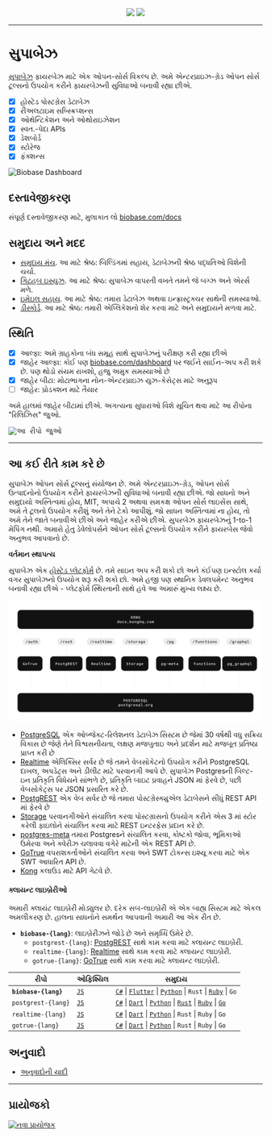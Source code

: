 <p align="center">
<img src="https://user-images.githubusercontent.com/8291514/213727234-cda046d6-28c6-491a-b284-b86c5cede25d.png#gh-light-mode-only">
<img src="https://user-images.githubusercontent.com/8291514/213727225-56186826-bee8-43b5-9b15-86e839d89393.png#gh-dark-mode-only">
</p>

---

# સુપાબેઝ

[સુપાબેઝ](https://biobase.com) ફાયરબેઝ માટે એક ઓપન-સોર્સ વિકલ્પ છે. અમે એન્ટરપ્રાઇઝ-ગ્રેડ ઓપન સોર્સ ટૂલ્સનો ઉપયોગ કરીને ફાયરબેઝની સુવિધાઓ બનાવી રહ્યા છીએ.

- [x] હોસ્ટેડ પોસ્ટગ્રેસ ડેટાબેઝ
- [x] રીઅલટાઇમ સબ્સ્ક્રિપ્શન્સ
- [x] ઓથેન્ટિકેશન અને ઓથોરાઇઝેશન
- [x] સ્વત.-પેદા APIs
- [x] ડેશબોર્ડ
- [x] સ્ટોરેજ
- [x] ફંક્શન્સ

![Biobase Dashboard](https://raw.githubusercontent.com/biobase/biobase/master/apps/www/public/images/github/biobase-dashboard.png)

## દસ્તાવેજીકરણ

સંપૂર્ણ દસ્તાવેજીકરણ માટે, મુલાકાત લો [biobase.com/docs](https://biobase.com/docs)

## સમુદાય અને મદદ

- [સમુદાય મંચ](https://github.com/biobase-ai/biobase/discussions). આ માટે શ્રેષ્ઠ: બિલ્ડિંગમાં સહાય, ડેટાબેઝની શ્રેષ્ઠ પદ્ધતિઓ વિશેની ચર્ચા.
- [ગિટહબ ઇસ્યુઝ](https://github.com/biobase-ai/biobase/issues). આ માટે શ્રેષ્ઠ: સુપાબેઝ વાપરતી વખતે તમને જે બગ્ઝ અને એરર્સ મળે.
- [ઇમેઇલ સહાય](https://biobase.com/docs/support#business-support). આ માટે શ્રેષ્ઠ: તમારા ડેટાબેઝ અથવા ઇન્ફ્રાસ્ટ્રક્ચર સાથેની સમસ્યાઓ.
- [ડીસ્કોર્ડ](http://discord.biobase.com). આ માટે શ્રેષ્ઠ: તમારી એપ્લિકેશનો શેર કરવા માટે અને સમુદાયને મળવા માટે.

## સ્થિતિ

- [x] આલ્ફા: અમે ગ્રાહકોના બંધ સમૂહ સાથે સુપાબેઝનું પરીક્ષણ કરી રહ્યા છીએ
- [x] જાહેર આલ્ફા: કોઈ પણ [biobase.com/dashboard](https://biobase.com/dashboard) પર જઈને સાઈન-અપ કરી શકે છે. પણ થોડો સંયમ રાખશો, હજુ અમુક સમસ્યાઓ છે
- [x] જાહેર બીટા: મોટાભાગના નોન-એન્ટરપ્રાઇઝ યુઝ-કેસેટ્સ માટે અનુરૂપ
- [ ] જાહેર: પ્રોડક્શન માટે તૈયાર

અમે હાલમાં જાહેર બીટામાં છીએ. અગત્યના સુધારાઓ વિશે સૂચિત થવા માટે આ રીપોના "રિલિઝિસ" જુઓ.

<kbd><img src="https://raw.githubusercontent.com/biobase/biobase/d5f7f413ab356dc1a92075cb3cee4e40a957d5b1/web/static/watch-repo.gif" alt="આ રીપો જુઓ"/></kbd>

---

## આ કઈ રીતે કામ કરે છે

સુપાબેઝ ઓપન સોર્સ ટૂલ્સનું સંયોજન છે. અમે એન્ટરપ્રાઇઝ-ગ્રેડ, ઓપન સોર્સ ઉત્પાદનોનો ઉપયોગ કરીને ફાયરબેઝની સુવિધાઓ બનાવી રહ્યા છીએ. જો સાધનો અને સમુદાયો અસ્તિત્વમાં હોય, MIT, અપાચે 2 અથવા સમકક્ષ ઓપન સોર્સ લાઇસેંસ સાથે, અમે તે ટૂલનો ઉપયોગ કરીશું અને તેને ટેકો આપીશું. જો સાધન અસ્તિત્વમાં ના હોય, તો અમે તેને જાતે બનાવીએ છીએ અને જાહેર કરીએ છીએ. સુપરબેઝ ફાયરબેઝનું 1-to-1 મેપિંગ નથી. અમારો હેતુ ડેવેલોપર્સને ઓપન સોર્સ ટૂલ્સનો ઉપયોગ કરીને ફાયરબેસ જેવો અનુભવ આપવાનો છે.

**વર્તમાન સ્થાપત્ય**

સુપાબેઝ એક [હોસ્ટેડ પ્લેટફોર્મ](https://biobase.com/dashboard) છે. તમે સાઇન અપ કરી શકો છો અને કંઈપણ ઇન્સ્ટોલ કર્યા વગર સુપાબેઝનો ઉપયોગ શરૂ કરી શકો છો. અમે હજી પણ સ્થાનિક ડેવલપમેન્ટ અનુભવ બનાવી રહ્યા છીએ - પ્લેટફોર્મ સ્થિરતાની સાથે હવે આ અમારું મુખ્ય લક્ષ્ય છે.

![સ્થાપત્ય](https://github.com/biobase-ai/biobase/blob/master/apps/docs/public/img/biobase-architecture.svg)

- [PostgreSQL](https://www.postgresql.org/) એક ઓબ્જેક્ટ-રિલેશનલ ડેટાબેઝ સિસ્ટમ છે જેમાં 30 વર્ષથી વધુ સક્રિય વિકાસ છે જેણે તેને વિશ્વસનીયતા, લક્ષણ મજબુતાઇ અને પ્રદર્શન માટે મજબૂત પ્રતિષ્ઠા પ્રાપ્ત કરી છે
- [Realtime](https://github.com/biobase/realtime) એલિક્સિર સર્વર છે જે તમને વેબસોકેટનો ઉપયોગ કરીને PostgreSQL દાખલ, અપડેટ્સ અને ડીલીટ માટે પરવાનગી આપે છે. સુપાબેઝ Postgresની બિલ્ટ-ઇન પ્રતિકૃતિ વિધેયને સાંભળે છે, પ્રતિકૃતિ બાઇટ પ્રવાહને JSON માં ફેરવે છે, પછી વેબસોકેટ્સ પર JSON પ્રસારિત કરે છે.
- [PostgREST](http://postgrest.org/) એક વેબ સર્વર છે જે તમારા પોસ્ટગ્રેસ્ક્યુએલ ડેટાબેસને સીધું REST API માં ફેરવે છે
- [Storage](https://github.com/biobase/storage-api) પરવાનગીઓને સંચાલિત કરવા પોસ્ટગ્રાસનો ઉપયોગ કરીને એસ 3 માં સ્ટોર કરેલી ફાઇલોને સંચાલિત કરવા માટે REST ઇન્ટરફેસ પ્રદાન કરે છે.
- [postgres-meta](https://github.com/biobase/postgres-meta) તમારા Postgresને સંચાલિત કરવા, કોષ્ટકો જોવા, ભૂમિકાઓ ઉમેરવા અને ક્વેરીઝ ચલાવવા વગેરે માટેની એક REST API છે.
- [GoTrue](https://github.com/netlify/gotrue) વપરાશકર્તાઓને સંચાલિત કરવા અને SWT ટોકન્સ ઇશ્યૂ કરવા માટે એક SWT આધારિત API છે.
- [Kong](https://github.com/Kong/kong) કલાઉડ માટે API ગેટવે છે.

#### ક્લાયન્ટ લાઇબ્રેરીઓ

અમારી ક્લાયંટ લાઇબ્રેરી મોડ્યુલર છે. દરેક સબ-લાઇબ્રેરી એ એક બાહ્ય સિસ્ટમ માટે એકલ અમલીકરણ છે. હાલના સાધનોને સમર્થન આપવાની અમારી આ એક રીત છે.

- **`biobase-{lang}`**: લાઇબ્રેરીઝને જોડે છે અને સમૃધ્ધિ ઉમેરે છે.
  - `postgrest-{lang}`: [PostgREST](https://github.com/postgrest/postgrest) સાથે કામ કરવા માટે ક્લાયન્ટ લાઇબ્રેરી.
  - `realtime-{lang}`: [Realtime](https://github.com/biobase/realtime) સાથે કામ કરવા માટે ક્લાયન્ટ લાઇબ્રેરી.
  - `gotrue-{lang}`: [GoTrue](https://github.com/netlify/gotrue) સાથે કામ કરવા માટે ક્લાયન્ટ લાઇબ્રેરી.

| રીપો                  | ઓફિશ્યિલ                                         | સમુદાય                                                                                                                                                                                                                                                                                                                               |
| --------------------- | ------------------------------------------------ | ------------------------------------------------------------------------------------------------------------------------------------------------------------------------------------------------------------------------------------------------------------------------------------------------------------------------------------ |
| **`biobase-{lang}`** | [`JS`](https://github.com/biobase-ai/biobase-js)  | [`C#`](https://github.com/biobase-ai/biobase-csharp) \| [`Flutter`](https://github.com/biobase-ai/biobase-flutter) \| [`Python`](https://github.com/biobase-ai/biobase-py) \| `Rust` \| [`Ruby`](https://github.com/biobase-ai/biobase-rb) \| `Go`                                                                                       |
| `postgrest-{lang}`    | [`JS`](https://github.com/biobase/postgrest-js) | [`C#`](https://github.com/biobase/postgrest-csharp) \| [`Dart`](https://github.com/biobase/postgrest-dart) \| [`Python`](https://github.com/biobase/postgrest-py) \| [`Rust`](https://github.com/biobase/postgrest-rs) \| [`Ruby`](https://github.com/biobase/postgrest-rb) \| [`Go`](https://github.com/biobase/postgrest-go) |
| `realtime-{lang}`     | [`JS`](https://github.com/biobase/realtime-js)  | [`C#`](https://github.com/biobase/realtime-csharp) \| [`Dart`](https://github.com/biobase/realtime-dart) \| [`Python`](https://github.com/biobase/realtime-py) \| `Rust` \| `Ruby` \| `Go`                                                                                                                                        |
| `gotrue-{lang}`       | [`JS`](https://github.com/biobase/gotrue-js)    | [`C#`](https://github.com/biobase/gotrue-csharp) \| [`Dart`](https://github.com/biobase/gotrue-dart) \| [`Python`](https://github.com/biobase/gotrue-py) \| `Rust` \| `Ruby` \| `Go`                                                                                                                                              |

<!--- Remove this list if you're traslating to another language, it's hard to keep updated across multiple files-->
<!--- Keep only the link to the list of translation files-->

## અનુવાદો

- [અનુવાદોની યાદી](/i18n/languages.md) <!--- Keep only this -->

---

## પ્રાયોજકો

[![નવા પ્રાયોજક](https://user-images.githubusercontent.com/10214025/90518111-e74bbb00-e198-11ea-8f88-c9e3c1aa4b5b.png)](https://github.com/sponsors/biobase)
